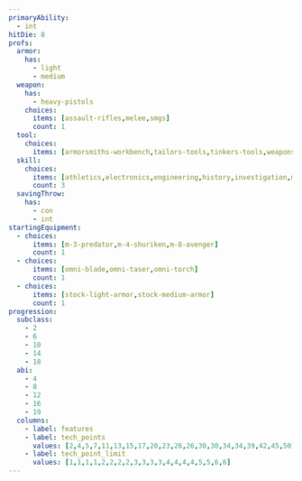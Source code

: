 ```yaml
---
primaryAbility:
  - int
hitDie: 8
profs:
  armor:
    has:
      - light
      - medium
  weapon:
    has:
      - heavy-pistols
    choices:
      items: [assault-rifles,melee,smgs]
      count: 1
  tool:
    choices:
      items: [armorsmiths-workbench,tailors-tools,tinkers-tools,weaponsmiths-workbench]
  skill:
    choices:
      items: [athletics,electronics,engineering,history,investigation,medicine,science,vehicle-handling]
      count: 3
  savingThrow:
    has:
      - con
      - int
startingEquipment:
  - choices:
      items: [m-3-predator,m-4-shuriken,m-8-avenger]
      count: 1
  - choices:
      items: [omni-blade,omni-taser,omni-torch]
      count: 1
  - choices:
      items: [stock-light-armor,stock-medium-armor]
      count: 1
progression:
  subclass:
    - 2
    - 6
    - 10
    - 14
    - 18
  abi:
    - 4
    - 8
    - 12
    - 16
    - 19
  columns:
    - label: features
    - label: tech_points
      values: [2,4,5,7,11,13,15,17,20,23,26,26,30,30,34,34,39,42,45,50]
    - label: tech_point_limit
      values: [1,1,1,1,2,2,2,2,3,3,3,3,4,4,4,4,5,5,6,6]
---
```


